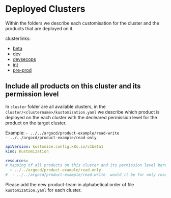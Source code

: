 # Deployed Clusters

Within the folders we describe each customisation for the cluster and the products that are deployed on it.

clusterlinks:

- [beta](/cluster/beta)
- [dev](/cluster/dev)
- [devsecops](/cluster/devsecops-testing/)
- [int](/cluster/int)
- [pre-prod](/cluster/pre-prod)

## Include all products on this cluster and its permission level

In `cluster` folder are all available clusters, in the `cluster/<clustername>/kustomization.yaml` we describe which product is deployed on the each cluster with the decleared permission level for the product on the target cluster.

Example:
`- ../../argocd/product-example/read-write`  
`- ../../argocd/product-example/read-only`

```yaml
apiVersion: kustomize.config.k8s.io/v1beta1
kind: Kustomization

resources:
# Mapping of all products on this cluster and its permission level here in example for read-only permissions
  - ../../argocd/product-example/read-only
#  - ../../argocd/product-example/read-write  would it be for only read-write permissions
```

Please add the new product-team in alphabetical order of file `kustomization.yaml` for each cluster.

